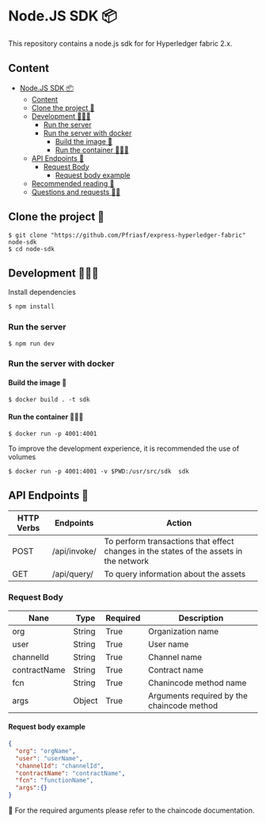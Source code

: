 # Node.JS SDK 📦

This repository contains a node.js sdk for for Hyperledger fabric 2.x.

## Content

- [Node.JS SDK 📦](#nodejs-sdk-)
  - [Content](#content)
  - [Clone the project 📂](#clone-the-project-)
  - [Development 🧑🏻‍💻](#development-)
    - [Run the server](#run-the-server)
    - [Run the server with docker](#run-the-server-with-docker)
      - [Build the image 🩻](#build-the-image-)
      - [Run the container 🏃🏻🐳](#run-the-container-)
  - [API Endpoints 🔧](#api-endpoints-)
    - [Request Body](#request-body)
      - [Request body example](#request-body-example)
  - [Recommended reading 📘](#recommended-reading-)
  - [Questions and requests 🤷🏻](#questions-and-requests-)

## Clone the project 📂

```console
$ git clone "https://github.com/Pfriasf/express-hyperledger-fabric" node-sdk
$ cd node-sdk
```

## Development 🧑🏻‍💻

Install dependencies 

```javascript
$ npm install
```

### Run the server 

```javascript
$ npm run dev 
```
### Run the server with docker 

#### Build the image 🩻

```docker 
$ docker build . -t sdk
```

#### Run the container 🏃🏻🐳

```docker 
$ docker run -p 4001:4001
```
To improve the development experience, it is recommended the use of volumes 

```docker 
$ docker run -p 4001:4001 -v $PWD:/usr/src/sdk  sdk
```

## API Endpoints 🔧
| HTTP Verbs | Endpoints | Action |
| --- | --- | --- |
| POST | /api/invoke/ | To perform transactions that effect changes in the states of the assets in the network |
| GET | /api/query/ | To query information about the assets|

### Request Body

| Nane | Type | Required | Description |
| --- | --- | --- | --- |
| org | String | True | Organization name|
| user | String | True | User name|
| channelId | String | True | Channel name|
| contractName | String | True | Contract name|
| fcn | String | True | Chanincode method name|
| args | Object | True | Arguments required by the chaincode method|

#### Request body example
```json
{
  "org": "orgName",
  "user": "userName",
  "channelId": "channelId",
  "contractName": "contractName",
  "fcn": "functionName",
  "args":{}
}
```
🔎 For the required arguments please refer to the chaincode documentation.


